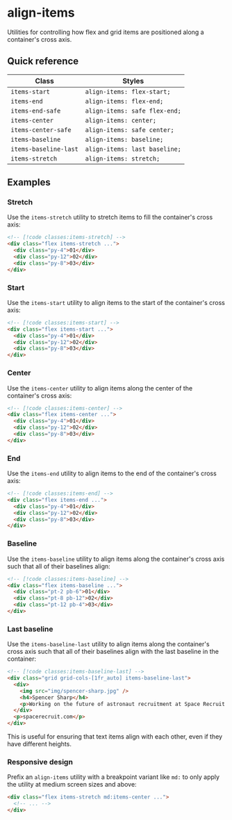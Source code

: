 # align-items

Utilities for controlling how flex and grid items are positioned along a container's cross axis.

## Quick reference

| Class | Styles |
|---|---|
| `items-start` | `align-items: flex-start;` |
| `items-end` | `align-items: flex-end;` |
| `items-end-safe` | `align-items: safe flex-end;` |
| `items-center` | `align-items: center;` |
| `items-center-safe` | `align-items: safe center;` |
| `items-baseline` | `align-items: baseline;` |
| `items-baseline-last` | `align-items: last baseline;` |
| `items-stretch` | `align-items: stretch;` |


## Examples

### Stretch

Use the `items-stretch` utility to stretch items to fill the container's cross axis:

```html
<!-- [!code classes:items-stretch] -->
<div class="flex items-stretch ...">
  <div class="py-4">01</div>
  <div class="py-12">02</div>
  <div class="py-8">03</div>
</div>
```

### Start

Use the `items-start` utility to align items to the start of the container's cross axis:

```html
<!-- [!code classes:items-start] -->
<div class="flex items-start ...">
  <div class="py-4">01</div>
  <div class="py-12">02</div>
  <div class="py-8">03</div>
</div>
```

### Center

Use the `items-center` utility to align items along the center of the container's cross axis:

```html
<!-- [!code classes:items-center] -->
<div class="flex items-center ...">
  <div class="py-4">01</div>
  <div class="py-12">02</div>
  <div class="py-8">03</div>
</div>
```

### End

Use the `items-end` utility to align items to the end of the container's cross axis:

```html
<!-- [!code classes:items-end] -->
<div class="flex items-end ...">
  <div class="py-4">01</div>
  <div class="py-12">02</div>
  <div class="py-8">03</div>
</div>
```

### Baseline

Use the `items-baseline` utility to align items along the container's cross axis such that all of their baselines align:

```html
<!-- [!code classes:items-baseline] -->
<div class="flex items-baseline ...">
  <div class="pt-2 pb-6">01</div>
  <div class="pt-8 pb-12">02</div>
  <div class="pt-12 pb-4">03</div>
</div>
```

### Last baseline

Use the `items-baseline-last` utility to align items along the container's cross axis such that all of their baselines align with the last baseline in the container:

```html
<!-- [!code classes:items-baseline-last] -->
<div class="grid grid-cols-[1fr_auto] items-baseline-last">
  <div>
    <img src="img/spencer-sharp.jpg" />
    <h4>Spencer Sharp</h4>
    <p>Working on the future of astronaut recruitment at Space Recruit.</p>
  </div>
  <p>spacerecruit.com</p>
</div>
```

This is useful for ensuring that text items align with each other, even if they have different heights.

### Responsive design

Prefix an `align-items` utility with a breakpoint variant like `md:` to only apply the utility at medium screen sizes and above:

```html
<div class="flex items-stretch md:items-center ...">
  <!-- ... -->
</div>
```

